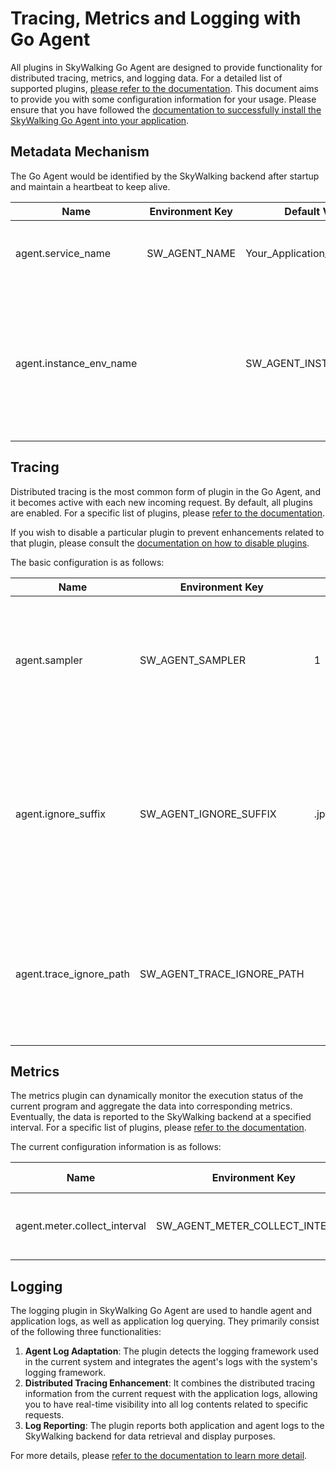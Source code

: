 # Tracing, Metrics and Logging with Go Agent

All plugins in SkyWalking Go Agent are designed to provide functionality for distributed tracing, metrics, and logging data. 
For a detailed list of supported plugins, [please refer to the documentation](./support-plugins.md). 
This document aims to provide you with some configuration information for your usage. 
Please ensure that you have followed the [documentation to successfully install the SkyWalking Go Agent into your application](../setup/gobuild.md).

## Metadata Mechanism

The Go Agent would be identified by the SkyWalking backend after startup and maintain a heartbeat to keep alive.

| Name                    | Environment Key | Default Value          | Description                                                                                                                               |
|-------------------------|-----------------|------------------------|-------------------------------------------------------------------------------------------------------------------------------------------|
| agent.service_name      | SW_AGENT_NAME   | Your_Application_Name  | The name of the service which showed in UI.                                                                                               |
| agent.instance_env_name |                 | SW_AGENT_INSTANCE_NAME | To obtain the environment variable key for the instance name, if it cannot be obtained, an instance name will be automatically generated. |

## Tracing

Distributed tracing is the most common form of plugin in the Go Agent, and it becomes active with each new incoming request. By default, all plugins are enabled. For a specific list of plugins, please [refer to the documentation](./support-plugins.md#tracing-plugins).

If you wish to disable a particular plugin to prevent enhancements related to that plugin, please consult the [documentation on how to disable plugins](../advanced-features/plugin-exclusion.md).

The basic configuration is as follows:

| Name                    | Environment Key            | Default Value                                                | Description                                                                                                                                          |
|-------------------------|----------------------------|--------------------------------------------------------------|------------------------------------------------------------------------------------------------------------------------------------------------------|
| agent.sampler           | SW_AGENT_SAMPLER           | 1                                                            | Sampling rate of tracing data, which is a floating-point value that must be between 0 and 1.                                                         |
| agent.ignore_suffix     | SW_AGENT_IGNORE_SUFFIX     | .jpg,.jpeg,.js,.css,.png,.bmp,.gif,.ico,.mp3,.mp4,.html,.svg | If the suffix obtained by splitting the operation name by the last index of "." in this set, this segment should be ignored.(multiple split by ","). |
| agent.trace_ignore_path | SW_AGENT_TRACE_IGNORE_PATH |                                                              | If the operation name of the first span is matching, this segment should be ignored.(multiple split by ",").                                         |

## Metrics

The metrics plugin can dynamically monitor the execution status of the current program and aggregate the data into corresponding metrics. 
Eventually, the data is reported to the SkyWalking backend at a specified interval. For a specific list of plugins, please [refer to the documentation](./support-plugins.md#metrics-plugins).

The current configuration information is as follows:

| Name                         | Environment Key                 | Default Value  | Description                                     |
|------------------------------|---------------------------------|----------------|-------------------------------------------------|
| agent.meter.collect_interval | SW_AGENT_METER_COLLECT_INTERVAL | 20             | The interval of collecting metrics, in seconds. |

## Logging

The logging plugin in SkyWalking Go Agent are used to handle agent and application logs, as well as application log querying. They primarily consist of the following three functionalities:

1. **Agent Log Adaptation**: The plugin detects the logging framework used in the current system and integrates the agent's logs with the system's logging framework. 
2. **Distributed Tracing Enhancement**: It combines the distributed tracing information from the current request with the application logs, allowing you to have real-time visibility into all log contents related to specific requests.
3. **Log Reporting**: The plugin reports both application and agent logs to the SkyWalking backend for data retrieval and display purposes.

For more details, please [refer to the documentation to learn more detail](../advanced-features/logging-setup.md).

